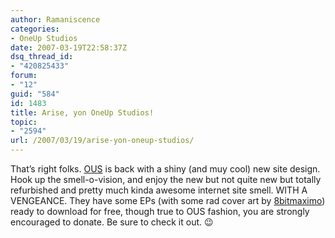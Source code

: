 ```yaml
---
author: Ramaniscence
categories:
- OneUp Studios
date: 2007-03-19T22:58:37Z
dsq_thread_id:
- "420825433"
forum:
- "12"
guid: "584"
id: 1483
title: Arise, yon OneUp Studios!
topic:
- "2594"
url: /2007/03/19/arise-yon-oneup-studios/
---
```


That&#8217;s right folks. [OUS](http://www.oneupstudios.com/) is back with a shiny (and muy cool) new site design. Hook up the smell-o-vision, and enjoy the new but not quite new but totally refurbished and pretty much kinda awesome internet site smell. WITH A VENGEANCE. They have some EPs (with some rad cover art by [8bitmaximo](http://www.8bitmaximo.com/)) ready to download for free, though true to OUS fashion, you are strongly encouraged to donate. Be sure to check it out. 😉